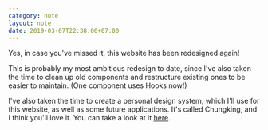 ```yaml
---
category: note
layout: note
date: 2019-03-07T22:38:00+07:00
---
```


Yes, in case you've missed it, this website has been redesigned again!

This is probably my most ambitious redesign to date, since I've also taken the time to clean up old components and restructure existing ones to be easier to maintain. (One component uses Hooks now!)

I've also taken the time to create a personal design system, which I'll use for this website, as well as some future applications. It's called Chungking, and I think you'll love it. You can take a look at it [here](https://resir014.xyz/design/).
